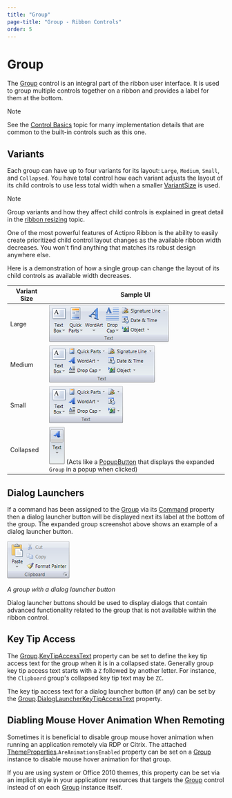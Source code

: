 ```yaml
---
title: "Group"
page-title: "Group - Ribbon Controls"
order: 5
---
```

# Group

The [Group](xref:ActiproSoftware.Windows.Controls.Ribbon.Controls.Group) control is an integral part of the ribbon user interface.  It is used to group multiple controls together on a ribbon and provides a label for them at the bottom.

> [!NOTE]
> See the [Control Basics](../control-basics.md) topic for many implementation details that are common to the built-in controls such as this one.

## Variants

Each group can have up to four variants for its layout: `Large`, `Medium`, `Small`, and `Collapsed`.  You have total control how each variant adjusts the layout of its child controls to use less total width when a smaller [VariantSize](xref:ActiproSoftware.Windows.Controls.Ribbon.Controls.VariantSize) is used.

> [!NOTE]
> Group variants and how they affect child controls is explained in great detail in the [ribbon resizing](../../layout-features/ribbon-resizing.md) topic.

One of the most powerful features of Actipro Ribbon is the ability to easily create prioritized child control layout changes as the available ribbon width decreases.  You won't find anything that matches its robust design anywhere else.

Here is a demonstration of how a single group can change the layout of its child controls as available width decreases.

| Variant Size | Sample UI |
|-----|-----|
| Large | ![Screenshot](../../images/group-large.gif) |
| Medium | ![Screenshot](../../images/group-medium.gif) |
| Small | ![Screenshot](../../images/group-small.gif) |
| Collapsed | ![Screenshot](../../images/group-collapsed.gif) (Acts like a [PopupButton](../interactive/popupbutton.md) that displays the expanded `Group` in a popup when clicked) |

## Dialog Launchers

If a command has been assigned to the [Group](xref:ActiproSoftware.Windows.Controls.Ribbon.Controls.Group) via its [Command](xref:ActiproSoftware.Windows.Controls.Ribbon.Controls.Primitives.ControlBase.Command) property then a dialog launcher button will be displayed next its label at the bottom of the group.  The expanded group screenshot above shows an example of a dialog launcher button.

![Screenshot](../../images/group-dialog-launcher.gif)

*A group with a dialog launcher button*

Dialog launcher buttons should be used to display dialogs that contain advanced functionality related to the group that is not available within the ribbon control.

## Key Tip Access

The [Group](xref:ActiproSoftware.Windows.Controls.Ribbon.Controls.Group).[KeyTipAccessText](xref:ActiproSoftware.Windows.Controls.Ribbon.Controls.Primitives.ControlBase.KeyTipAccessText) property can be set to define the key tip access text for the group when it is in a collapsed state.  Generally group key tip access text starts with a `Z` followed by another letter.  For instance, the `Clipboard` group's collapsed key tip text may be `ZC`.

The key tip access text for a dialog launcher button (if any) can be set by the [Group](xref:ActiproSoftware.Windows.Controls.Ribbon.Controls.Group).[DialogLauncherKeyTipAccessText](xref:ActiproSoftware.Windows.Controls.Ribbon.Controls.Group.DialogLauncherKeyTipAccessText) property.

## Diabling Mouse Hover Animation When Remoting

Sometimes it is beneficial to disable group mouse hover animation when running an application remotely via RDP or Citrix.  The attached [ThemeProperties](xref:ActiproSoftware.Windows.Themes.ThemeProperties).`AreAnimationsEnabled` property can be set on a [Group](xref:ActiproSoftware.Windows.Controls.Ribbon.Controls.Group) instance to disable mouse hover animation for that group.

If you are using system or Office 2010 themes, this property can be set via an implicit style in your applicationr resources that targets the [Group](xref:ActiproSoftware.Windows.Controls.Ribbon.Controls.Group) control instead of on each [Group](xref:ActiproSoftware.Windows.Controls.Ribbon.Controls.Group) instance itself.
